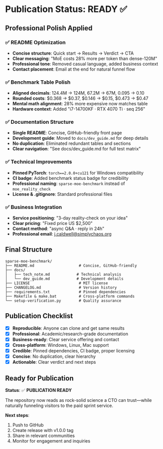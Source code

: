 # Publication Status: READY ✅

## Professional Polish Applied

### ✅ **README Optimization**
- **Concise structure**: Quick start → Results → Verdict → CTA
- **Clear messaging**: "MoE costs 28% more per token than dense-120M"
- **Professional tone**: Removed casual language, added business context
- **Contact placement**: Email at the end for natural funnel flow

### ✅ **Benchmark Table Polish**
- **Aligned decimals**: 124.4M → 124M, 67.2M → 67M, 0.095 → 0.10
- **Rounded costs**: $0.368 → $0.37, $0.146 → $0.15, $0.473 → $0.47
- **Mental math alignment**: 28% more expensive now matches table
- **Hardware context**: Added "i7-14700KF · RTX 4070 Ti · seq 256"

### ✅ **Documentation Structure**
- **Single README**: Concise, GitHub-friendly front page
- **Development guide**: Moved to `docs/dev_guide.md` for deep details
- **No duplication**: Eliminated redundant tables and sections
- **Clear navigation**: "See docs/dev_guide.md for full test matrix"

### ✅ **Technical Improvements**
- **Pinned PyTorch**: `torch==2.0.0+cu121` for Windows compatibility
- **CI badge**: Added benchmark status badge for credibility
- **Professional naming**: `sparse-moe-benchmark` instead of `moe_reality_check`
- **License & .gitignore**: Standard professional files

### ✅ **Business Integration**
- **Service positioning**: "3-day reality-check on your idea"
- **Clear pricing**: "Fixed price US $2,500"
- **Contact method**: "async Q&A · reply in 24h"
- **Professional email**: j.caldwell@simplychaos.org

## Final Structure

```
sparse-moe-benchmark/
├── README.md                    # Concise, GitHub-friendly
├── docs/
│   ├── tech_note.md            # Technical analysis
│   └── dev_guide.md            # Development details
├── LICENSE                      # MIT license
├── CHANGELOG.md                 # Version history
├── requirements.txt             # Pinned dependencies
├── Makefile & make.bat          # Cross-platform commands
└── setup-verification.py        # Quality assurance
```

## Publication Checklist

- [x] **Reproducible**: Anyone can clone and get same results
- [x] **Professional**: Academic/research-grade documentation
- [x] **Business-ready**: Clear service offering and contact
- [x] **Cross-platform**: Windows, Linux, Mac support
- [x] **Credible**: Pinned dependencies, CI badge, proper licensing
- [x] **Concise**: No duplication, clear hierarchy
- [x] **Actionable**: Clear verdict and next steps

## Ready for Publication

**Status**: ✅ **PUBLICATION READY**

The repository now reads as rock-solid science a CTO can trust—while naturally funneling visitors to the paid sprint service.

**Next steps**:
1. Push to GitHub
2. Create release with v1.0.0 tag
3. Share in relevant communities
4. Monitor for engagement and inquiries 
